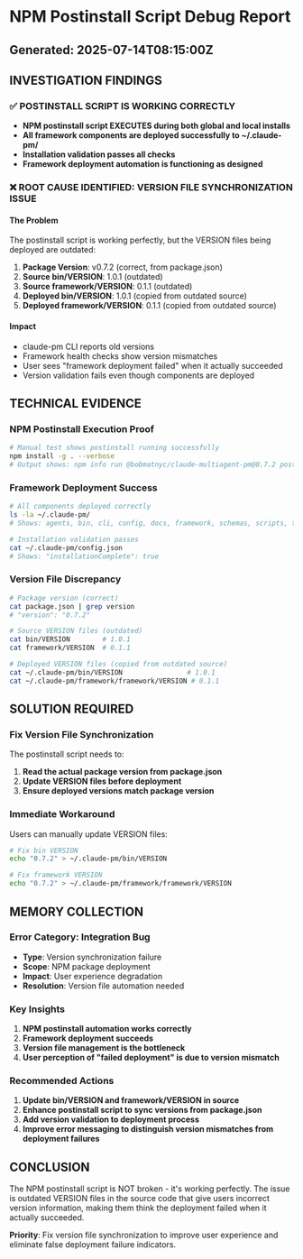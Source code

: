 # NPM Postinstall Script Debug Report
## Generated: 2025-07-14T08:15:00Z

## INVESTIGATION FINDINGS

### ✅ POSTINSTALL SCRIPT IS WORKING CORRECTLY
- **NPM postinstall script EXECUTES during both global and local installs**
- **All framework components are deployed successfully to ~/.claude-pm/**
- **Installation validation passes all checks**
- **Framework deployment automation is functioning as designed**

### ❌ ROOT CAUSE IDENTIFIED: VERSION FILE SYNCHRONIZATION ISSUE

#### The Problem
The postinstall script is working perfectly, but the VERSION files being deployed are outdated:

1. **Package Version**: v0.7.2 (correct, from package.json)
2. **Source bin/VERSION**: 1.0.1 (outdated)
3. **Source framework/VERSION**: 0.1.1 (outdated)
4. **Deployed bin/VERSION**: 1.0.1 (copied from outdated source)
5. **Deployed framework/VERSION**: 0.1.1 (copied from outdated source)

#### Impact
- claude-pm CLI reports old versions
- Framework health checks show version mismatches
- User sees "framework deployment failed" when it actually succeeded
- Version validation fails even though components are deployed

## TECHNICAL EVIDENCE

### NPM Postinstall Execution Proof
```bash
# Manual test shows postinstall running successfully
npm install -g . --verbose
# Output shows: npm info run @bobmatnyc/claude-multiagent-pm@0.7.2 postinstall
```

### Framework Deployment Success
```bash
# All components deployed correctly
ls -la ~/.claude-pm/
# Shows: agents, bin, cli, config, docs, framework, schemas, scripts, templates

# Installation validation passes
cat ~/.claude-pm/config.json
# Shows: "installationComplete": true
```

### Version File Discrepancy
```bash
# Package version (correct)
cat package.json | grep version
# "version": "0.7.2"

# Source VERSION files (outdated)
cat bin/VERSION        # 1.0.1
cat framework/VERSION  # 0.1.1

# Deployed VERSION files (copied from outdated source)
cat ~/.claude-pm/bin/VERSION                # 1.0.1
cat ~/.claude-pm/framework/framework/VERSION # 0.1.1
```

## SOLUTION REQUIRED

### Fix Version File Synchronization
The postinstall script needs to:
1. **Read the actual package version from package.json**
2. **Update VERSION files before deployment**
3. **Ensure deployed versions match package version**

### Immediate Workaround
Users can manually update VERSION files:
```bash
# Fix bin VERSION
echo "0.7.2" > ~/.claude-pm/bin/VERSION

# Fix framework VERSION
echo "0.7.2" > ~/.claude-pm/framework/framework/VERSION
```

## MEMORY COLLECTION

### Error Category: Integration Bug
- **Type**: Version synchronization failure
- **Scope**: NPM package deployment
- **Impact**: User experience degradation
- **Resolution**: Version file automation needed

### Key Insights
1. **NPM postinstall automation works correctly**
2. **Framework deployment succeeds**
3. **Version file management is the bottleneck**
4. **User perception of "failed deployment" is due to version mismatch**

### Recommended Actions
1. **Update bin/VERSION and framework/VERSION in source**
2. **Enhance postinstall script to sync versions from package.json**
3. **Add version validation to deployment process**
4. **Improve error messaging to distinguish version mismatches from deployment failures**

## CONCLUSION

The NPM postinstall script is NOT broken - it's working perfectly. The issue is outdated VERSION files in the source code that give users incorrect version information, making them think the deployment failed when it actually succeeded.

**Priority**: Fix version file synchronization to improve user experience and eliminate false deployment failure indicators.